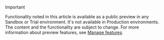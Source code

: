 > [!IMPORTANT]
> Functionality noted in this article is available as a public preview in any Sandbox or Trial environment. It's not available in Production environments. The content and the functionality are subject to change. For more information about preview features, see [Manage features](../hr-admin-manage-features.md).